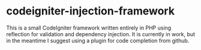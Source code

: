 # codeigniter-injection-framework
This is a small CodeIgniter framework written entirely in PHP using reflection for validation and dependency injection. It is currently in work, but in the meantime I suggest using a plugin for code completion from github.
